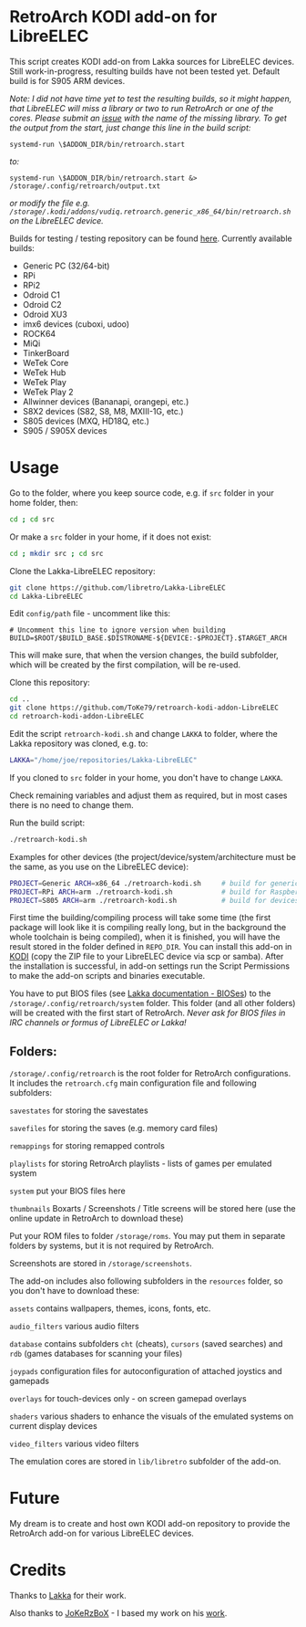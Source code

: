 # RetroArch KODI add-on for LibreELEC
This script creates KODI add-on from Lakka sources for LibreELEC devices. Still work-in-progress, resulting builds have not been tested yet. Default build is for S905 ARM devices.

*Note: I did not have time yet to test the resulting builds, so it might happen, that LibreELEC will miss a library or two to run RetroArch or one of the cores. Please submit an [issue](https://github.com/ToKe79/retroarch-kodi-addon-LibreELEC/issues/new) with the name of the missing library. To get the output from the start, just change this line in the build script:*
```
systemd-run \$ADDON_DIR/bin/retroarch.start
```
*to:*
```
systemd-run \$ADDON_DIR/bin/retroarch.start &> /storage/.config/retroarch/output.txt
```
*or modify the file e.g. `/storage/.kodi/addons/vudiq.retroarch.generic_x86_64/bin/retroarch.sh` on the LibreELEC device.*

Builds for testing / testing repository can be found [here](https://vps.vudiq.sk/repository_kodi/). Currently available builds:
- Generic PC (32/64-bit)
- RPi
- RPi2
- Odroid C1
- Odroid C2
- Odroid XU3
- imx6 devices (cuboxi, udoo)
- ROCK64
- MiQi
- TinkerBoard
- WeTek Core
- WeTek Hub
- WeTek Play
- WeTek Play 2
- Allwinner devices (Bananapi, orangepi, etc.)
- S8X2 devices (S82, S8, M8, MXIII-1G, etc.)
- S805 devices (MXQ, HD18Q, etc.)
- S905 / S905X devices

# Usage
Go to the folder, where you keep source code, e.g. if `src` folder in your home folder, then:

```bash
cd ; cd src
```

Or make a `src` folder in your home, if it does not exist:

```bash
cd ; mkdir src ; cd src
```

Clone the Lakka-LibreELEC repository:

```bash
git clone https://github.com/libretro/Lakka-LibreELEC
cd Lakka-LibreELEC
```

Edit `config/path` file - uncomment like this:

```
# Uncomment this line to ignore version when building
BUILD=$ROOT/$BUILD_BASE.$DISTRONAME-${DEVICE:-$PROJECT}.$TARGET_ARCH
```

This will make sure, that when the version changes, the build subfolder, which will be created by the first compilation, will be re-used.

Clone this repository:

```bash
cd ..
git clone https://github.com/ToKe79/retroarch-kodi-addon-LibreELEC
cd retroarch-kodi-addon-LibreELEC
```

Edit the script `retroarch-kodi.sh` and change `LAKKA` to folder, where the Lakka repository was cloned, e.g. to:
```bash
LAKKA="/home/joe/repositories/Lakka-LibreELEC"
```
If you cloned to `src` folder in your home, you don't have to change `LAKKA`.

Check remaining variables and adjust them as required, but in most cases there is no need to change them.

Run the build script:
```bash
./retroarch-kodi.sh
```

Examples for other devices (the project/device/system/architecture must be the same, as you use on the LibreELEC device):
```bash
PROJECT=Generic ARCH=x86_64 ./retroarch-kodi.sh     # build for generic 64-bit PC
PROJECT=RPi ARCH=arm ./retroarch-kodi.sh            # build for Raspberry Pi
PROJECT=S805 ARCH=arm ./retroarch-kodi.sh           # build for devices with S805 SoC
```
First time the building/compiling process will take some time (the first package will look like it is compiling really long, but in the background the whole toolchain is being compiled), when it is finished, you will have the result stored in the folder defined in `REPO_DIR`. You can install this add-on in [KODI](http://kodi.wiki/view/HOW-TO:Install_add-ons_from_zip_files) (copy the ZIP file to your LibreELEC device via scp or samba). After the installation is successful, in add-on settings run the Script Permissions to make the add-on scripts and binaries executable.

You have to put BIOS files (see [Lakka documentation - BIOSes](http://www.lakka.tv/doc/BIOSes/)) to the `/storage/.config/retroarch/system` folder. This folder (and all other folders) will be created with the first start of RetroArch. *Never ask for BIOS files in IRC channels or formus of LibreELEC or Lakka!*

## Folders:

`/storage/.config/retroarch` is the root folder for RetroArch configurations. It includes the `retroarch.cfg` main configuration file and following subfolders:

`savestates` for storing the savestates

`savefiles` for storing the saves (e.g. memory card files)

`remappings` for storing remapped controls

`playlists` for storing RetroArch playlists - lists of games per emulated system

`system` put your BIOS files here

`thumbnails` Boxarts / Screenshots / Title screens will be stored here (use the online update in RetroArch to download these)

Put your ROM files to folder `/storage/roms`. You may put them in separate folders by systems, but it is not required by RetroArch.

Screenshots are stored in `/storage/screenshots`.

The add-on includes also following subfolders in the `resources` folder, so you don't have to download these:

`assets` contains wallpapers, themes, icons, fonts, etc.

`audio_filters` various audio filters

`database` contains subfolders `cht` (cheats), `cursors` (saved searches) and `rdb` (games databases for scanning your files)

`joypads` configuration files for autoconfiguration of attached joystics and gamepads

`overlays` for touch-devices only - on screen gamepad overlays

`shaders` various shaders to enhance the visuals of the emulated systems on current display devices

`video_filters` various video filters

The emulation cores are stored in `lib/libretro` subfolder of the add-on.

# Future
My dream is to create and host own KODI add-on repository to provide the RetroArch add-on for various LibreELEC devices.

# Credits
Thanks to [Lakka](http://lakka.tv) for their work.

Also thanks to [JoKeRzBoX](https://github.com/JoKeRzBoX) - I based my work on his [work](https://github.com/JoKeRzBoX/JoKeRzBoX_LibreELEC_Repo_S905).

